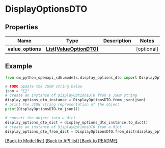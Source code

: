 # DisplayOptionsDTO


## Properties

Name | Type | Description | Notes
------------ | ------------- | ------------- | -------------
**value_options** | [**List[ValueOptionDTO]**](ValueOptionDTO.md) |  | [optional] 

## Example

```python
from cm_python_openapi_sdk.models.display_options_dto import DisplayOptionsDTO

# TODO update the JSON string below
json = "{}"
# create an instance of DisplayOptionsDTO from a JSON string
display_options_dto_instance = DisplayOptionsDTO.from_json(json)
# print the JSON string representation of the object
print(DisplayOptionsDTO.to_json())

# convert the object into a dict
display_options_dto_dict = display_options_dto_instance.to_dict()
# create an instance of DisplayOptionsDTO from a dict
display_options_dto_from_dict = DisplayOptionsDTO.from_dict(display_options_dto_dict)
```
[[Back to Model list]](../README.md#documentation-for-models) [[Back to API list]](../README.md#documentation-for-api-endpoints) [[Back to README]](../README.md)


